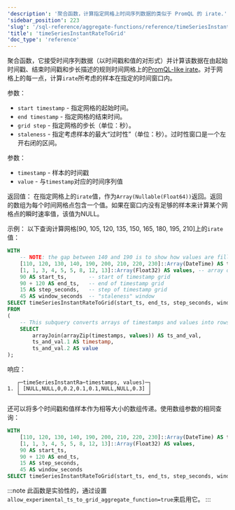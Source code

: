 ```yaml
---
'description': '聚合函数，计算指定网格上时间序列数据的类似于 PromQL 的 irate.'
'sidebar_position': 223
'slug': '/sql-reference/aggregate-functions/reference/timeSeriesInstantRateToGrid'
'title': 'timeSeriesInstantRateToGrid'
'doc_type': 'reference'
---
```


聚合函数，它接受时间序列数据（以时间戳和值的对形式）并计算该数据在由起始时间戳、结束时间戳和步长描述的规则时间网格上的[PromQL-like irate](https://prometheus.io/docs/prometheus/latest/querying/functions/#irate)。对于网格上的每一点，计算`irate`所考虑的样本在指定的时间窗口内。

参数：
- `start timestamp` - 指定网格的起始时间。
- `end timestamp` - 指定网格的结束时间。
- `grid step` - 指定网格的步长（单位：秒）。
- `staleness` - 指定考虑样本的最大“过时性”（单位：秒）。过时性窗口是一个左开右闭的区间。

参数：
- `timestamp` - 样本的时间戳
- `value` - 与`timestamp`对应的时间序列值

返回值：
在指定网格上的`irate`值，作为`Array(Nullable(Float64))`返回。返回的数组为每个时间网格点包含一个值。如果在窗口内没有足够的样本来计算某个网格点的瞬时速率值，该值为NULL。

示例：
以下查询计算网格[90, 105, 120, 135, 150, 165, 180, 195, 210]上的`irate`值：

```sql
WITH
    -- NOTE: the gap between 140 and 190 is to show how values are filled for ts = 150, 165, 180 according to window paramater
    [110, 120, 130, 140, 190, 200, 210, 220, 230]::Array(DateTime) AS timestamps,
    [1, 1, 3, 4, 5, 5, 8, 12, 13]::Array(Float32) AS values, -- array of values corresponding to timestamps above
    90 AS start_ts,       -- start of timestamp grid
    90 + 120 AS end_ts,   -- end of timestamp grid
    15 AS step_seconds,   -- step of timestamp grid
    45 AS window_seconds  -- "staleness" window
SELECT timeSeriesInstantRateToGrid(start_ts, end_ts, step_seconds, window_seconds)(timestamp, value)
FROM
(
    -- This subquery converts arrays of timestamps and values into rows of `timestamp`, `value`
    SELECT
        arrayJoin(arrayZip(timestamps, values)) AS ts_and_val,
        ts_and_val.1 AS timestamp,
        ts_and_val.2 AS value
);
```

响应：

```response
   ┌─timeSeriesInstantRa⋯timestamps, values)─┐
1. │ [NULL,NULL,0,0.2,0.1,0.1,NULL,NULL,0.3] │
   └─────────────────────────────────────────┘
```

还可以将多个时间戳和值样本作为相等大小的数组传递。使用数组参数的相同查询：

```sql
WITH
    [110, 120, 130, 140, 190, 200, 210, 220, 230]::Array(DateTime) AS timestamps,
    [1, 1, 3, 4, 5, 5, 8, 12, 13]::Array(Float32) AS values,
    90 AS start_ts,
    90 + 120 AS end_ts,
    15 AS step_seconds,
    45 AS window_seconds
SELECT timeSeriesInstantRateToGrid(start_ts, end_ts, step_seconds, window_seconds)(timestamps, values);
```

:::note
此函数是实验性的，通过设置`allow_experimental_ts_to_grid_aggregate_function=true`来启用它。
:::
